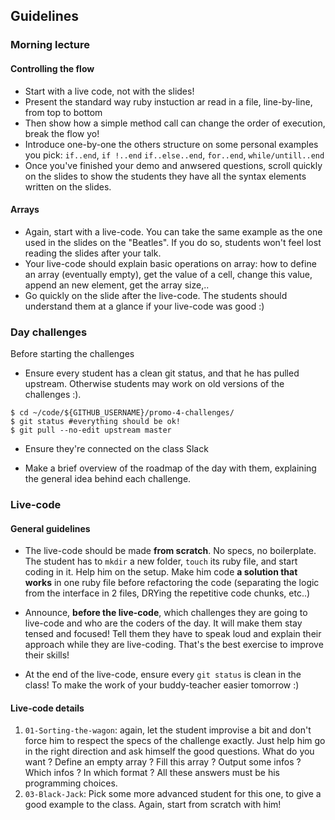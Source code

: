 ## Guidelines

### Morning lecture

#### Controlling the flow

- Start with a live code, not with the slides!
- Present the standard way ruby instuction ar read in a file, line-by-line, from top to bottom
- Then show how a simple method call can change the order of execution, break the flow yo!
- Introduce one-by-one the others structure on some personal examples you pick: `if..end`, `if !..end` `if..else..end`, `for..end`, `while/untill..end`
- Once you've finished your demo and anwsered questions, scroll quickly on the slides to show the students they have all the syntax elements written on the slides.

#### Arrays

- Again, start with a live-code. You can take the same example as the one used in the slides on the "Beatles". If you do so, students won't feel lost reading the slides after your talk.
- Your live-code should explain basic operations on array: how to define an array (eventually empty), get the value of a cell, change this value, append an new element, get the array size,..
- Go quickly on the slide after the live-code. The students should understand them at a glance if your live-code was good :)


### Day challenges
Before starting the challenges

- Ensure every student has a clean git status, and that he has pulled upstream. Otherwise students may work on old versions of the challenges :).

```
$ cd ~/code/${GITHUB_USERNAME}/promo-4-challenges/
$ git status #everything should be ok!
$ git pull --no-edit upstream master
```

- Ensure they're connected on the class Slack

- Make a brief overview of the roadmap of the day with them, explaining the general idea behind each challenge.

### Live-code

#### General guidelines
- The live-code should be made **from scratch**. No specs, no boilerplate. The student has to `mkdir` a new folder, `touch` its ruby file, and start coding in it. Help him on the setup. Make him code **a solution that works** in one ruby file before refactoring the code (separating the logic from the interface in 2 files, DRYing the repetitive code chunks, etc..)

- Announce, **before the live-code**, which challenges they are going to live-code and who are the coders of the day. It will make them stay tensed and focused! Tell them they have to speak loud and explain their approach while they are live-coding. That's the best exercise to improve their skills!

- At the end of the live-code, ensure every `git status` is clean in the class! To make the work of your buddy-teacher easier tomorrow :)


#### Live-code details

1. `01-Sorting-the-wagon`: again, let the student improvise a bit and don't force him to respect the specs of the challenge exactly. Just help him go in the right direction and ask himself the good questions. What do you want ? Define an empty array ? Fill this array ? Output some infos ? Which infos ? In which format ? All these answers must be his programming choices.
1. `03-Black-Jack`: Pick some more advanced student for this one, to give a good example to the class. Again, start from scratch with him!


